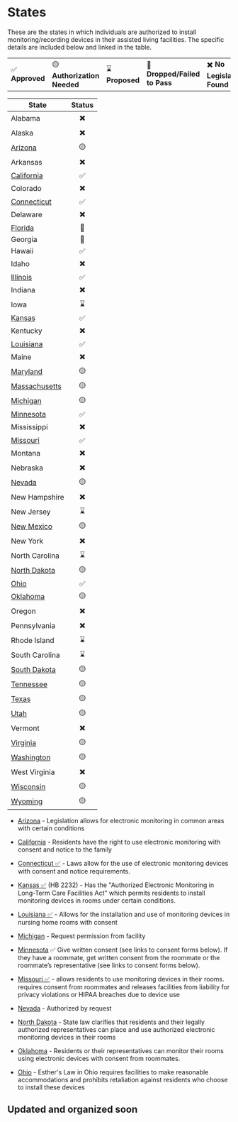 # States
These are the states in which individuals are authorized to install monitoring/recording devices in their assisted living facilities. The specific details are included below and linked in the table.

|   |   |   |   |   |
|---|---|---|---|---|
| ✅ **Approved** | 🟡 **Authorization Needed** | ⌛ **Proposed** | 🚫 **Dropped/Failed to Pass** | ✖️ **No Legislation Found** |


| State | Status |
|---|:---:|
| Alabama |✖️|
| Alaska |✖️|
| [Arizona](https://des.az.gov/sites/default/files/media/DDD_Provider_Manual_Chapter_42_Electronic_Monitoring_in_Program_Sites.pdf) |🟡|
| Arkansas |✖️|
| [California](https://healthworkforce.ucsf.edu/remote-monitoring-technology-long-term-care)  | ✅ |
| Colorado |✖️|
| [Connecticut](https://portal.ct.gov/ltcop/resident-technology-and-camera-use-in-long-term-care) |✅| 
| Delaware |✖️|
| [Florida](https://www.forddean.com/blog/2023/04/new-bill-could-allow-electronic-monitoring-devices-in-florida-long-term-care-facilities/) |🚫|
| Georgia |🚫|
| Hawaii |✅|
| Idaho |✖️|
| [Illinois](https://ilaging.illinois.gov/content/dam/soi/en/web/aging/programs/ltcombudsman/documents/electronic-monitoring-presentation.pdf) |✅|
| Indiana |✖️|
| Iowa |⌛|
| [Kansas](https://kslegislature.org/li_2018/b2017_18/measures/documents/summary_hb_2232_2018.pdf) | ✅ |
| Kentucky |✖️|
| [Louisiana](https://ldh.la.gov/assets/medicaid/hss/docs/NH/NF_VirtualVisitationAct596_12142018.pdf) | ✅ |
| Maine |✖️|
| [Maryland](https://health.maryland.gov/ohcq/docs/Reports/149report.pdf) |🟡|
| [Massachusetts](https://www.mass.gov/doc/doc-468-electronic-monitoring-program/download) |🟡|
| [Michigan](https://www.legislature.mi.gov/documents/2001-2002/billanalysis/House/htm/2001-HLA-5603-s.htm) |🟡|
| [Minnesota](https://www.health.state.mn.us/facilities/regulation/emonitoring/index.html) |✅|
| Mississippi |✖️|
| [Missouri](https://documents.house.mo.gov/billtracking/bills201/hlrbillspdf/3240H.02I.pdf) |✅|
| Montana |✖️|
| Nebraska |✖️|
| [Nevada](https://www.leg.state.nv.us/App/NELIS/REL/82nd2023/Bill/9916/Overview) |🟡|
| New Hampshire |✖️|
| New Jersey |⌛|
| [New Mexico](https://www.nmlegis.gov/sessions/04%20Regular/final/SB0401.html) |🟡|
| New York |✖️|
| North Carolina |⌛|
| [North Dakota](https://legiscan.com/ND/bill/SB2113/2019) |🟡|
| [Ohio](https://aging.ohio.gov/care-and-living/get-help/get-an-advocate/esthers-law) | ✅ |
| [Oklahoma](https://law.justia.com/codes/oklahoma/2020/title-63/section-63-1-1953-5/) |🟡|
| Oregon |✖️|
| Pennsylvania |✖️|
| Rhode Island |⌛|
| South Carolina |⌛|
| [South Dakota](https://sdlegislature.gov/Session/Bill/10353/62123) |🟡|
| [Tennessee](https://wapp.capitol.tn.gov/apps/BillInfo/Default.aspx?BillNumber=SB2695&ga=111) |🟡|
| [Texas](https://www.hhs.texas.gov/sites/default/files/documents/laws-regulations/forms/0065/0065.pdf) |🟡|
| [Utah](https://le.utah.gov/~2016/bills/hbillint/HB0124.htm) |🟡|
| Vermont |✖️|
| [Virginia](https://register.dls.virginia.gov/details.aspx?id=7163) |🟡|
| [Washington](https://apps.leg.wa.gov/WAC/default.aspx?cite=388-97) |🟡|
| West Virginia |✖️|
| [Wisconsin](https://www.dhs.wisconsin.gov/memos/16-001.pdf) |🟡|
| [Wyoming](https://health.wyo.gov/aging/hls/electronic-monitoring-of-long-term-care/) |🟡|


- [Arizona](https://des.az.gov/sites/default/files/Chapter%2042%20Electronic%20Monitoring%20Surveillance%20System%20In%20Program%20Sites%20Final%2005.01.15.pdf) - Legislation allows for electronic monitoring in common areas with certain conditions

- [California](https://healthworkforce.ucsf.edu/remote-monitoring-technology-long-term-care) - Residents have the right to use electronic monitoring with consent and notice to the family

- [Connecticut ✅](https://portal.ct.gov/ltcop/resident-technology-and-camera-use-in-long-term-care) - Laws allow for the use of electronic monitoring devices with consent and notice requirements. 

- [Kansas ✅](https://kslegislature.org/li_2018/b2017_18/measures/documents/summary_hb_2232_2018.pdf) (HB 2232) - Has the "Authorized Electronic Monitoring in Long-Term Care Facilities Act" which permits residents to install monitoring devices in rooms under certain conditions.

- [Louisiana ✅](https://ldh.la.gov/assets/medicaid/hss/docs/NH/NF_VirtualVisitationAct596_12142018.pdf) - Allows for the installation and use of monitoring devices in nursing home rooms with consent

- [Michigan](https://www.legislature.mi.gov/documents/2001-2002/billanalysis/House/htm/2001-HLA-5603-s.htm) - Request permission from facility

- [Minnesota](https://www.health.state.mn.us/facilities/regulation/emonitoring/index.html) ✅
Give written consent (see links to consent forms below).
If they have a roommate, get written consent from the roommate or the roommate’s representative (see links to consent forms below).

- [Missouri ✅](https://documents.house.mo.gov/billtracking/bills201/hlrbillspdf/3240H.02I.pdf) - allows residents to use monitoring devices in their rooms. requires consent from roommates and releases facilities from liability for privacy violations or HIPAA breaches due to device use 

- [Nevada](https://ltc.health.mo.gov/wp-content/uploads/sites/18/2020/08/Guidance-for-LTC-Facilities-Regarding-Electronic-Monitoring-Device-Placement.pdf) - Authorized by request

- [North Dakota](https://legiscan.com/ND/bill/SB2113/2019+-) - State law clarifies that residents and their legally authorized representatives can place and use authorized electronic monitoring devices in their rooms

- [Oklahoma](https://law.justia.com/codes/oklahoma/2020/title-63/section-63-1-1953-5/) - Residents or their representatives can monitor their rooms using electronic devices with consent from roommates.

- [Ohio](https://aging.ohio.gov/care-and-living/get-help/get-an-advocate/esthers-law) - Esther's Law in Ohio requires facilities to make reasonable accommodations and prohibits retaliation against residents who choose to install these devices

## Updated and organized soon
